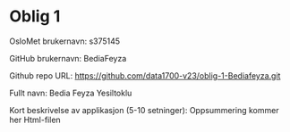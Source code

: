 Oblig 1
=======
OsloMet brukernavn: s375145

GitHub brukernavn: BediaFeyza

Github repo URL: https://github.com/data1700-v23/oblig-1-Bediafeyza.git

Fullt navn: Bedia Feyza Yesiltoklu

Kort beskrivelse av applikasjon (5-10 setninger):
Oppsummering kommer her
Html-filen
